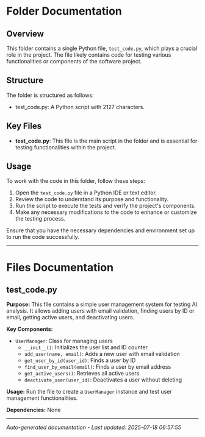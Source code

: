 # Folder Documentation

## Overview
This folder contains a single Python file, `test_code.py`, which plays a crucial role in the project. The file likely contains code for testing various functionalities or components of the software project.

## Structure
The folder is structured as follows:
- test_code.py: A Python script with 2127 characters.

## Key Files
- **test_code.py**: This file is the main script in the folder and is essential for testing functionalities within the project.

## Usage
To work with the code in this folder, follow these steps:
1. Open the `test_code.py` file in a Python IDE or text editor.
2. Review the code to understand its purpose and functionality.
3. Run the script to execute the tests and verify the project's components.
4. Make any necessary modifications to the code to enhance or customize the testing process.

Ensure that you have the necessary dependencies and environment set up to run the code successfully.

---

# Files Documentation

## test_code.py

**Purpose:** This file contains a simple user management system for testing AI analysis. It allows adding users with email validation, finding users by ID or email, getting active users, and deactivating users.

**Key Components:**
- `UserManager`: Class for managing users
  - `__init__()`: Initializes the user list and ID counter
  - `add_user(name, email)`: Adds a new user with email validation
  - `get_user_by_id(user_id)`: Finds a user by ID
  - `find_user_by_email(email)`: Finds a user by email address
  - `get_active_users()`: Retrieves all active users
  - `deactivate_user(user_id)`: Deactivates a user without deleting

**Usage:** Run the file to create a `UserManager` instance and test user management functionalities.

**Dependencies:** None

---
*Auto-generated documentation - Last updated: 2025-07-18 06:57:55*
